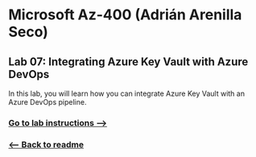 # Microsoft Az-400 (Adrián Arenilla Seco)

## Lab 07: Integrating Azure Key Vault with Azure DevOps
In this lab, you will learn how you can integrate Azure Key Vault with an Azure DevOps pipeline.

### [Go to lab instructions -->](AZ400_M07_Integrating_Azure_Key_Vault_with_Azure_DevOps.md)


### [<-- Back to readme](../README.md)

